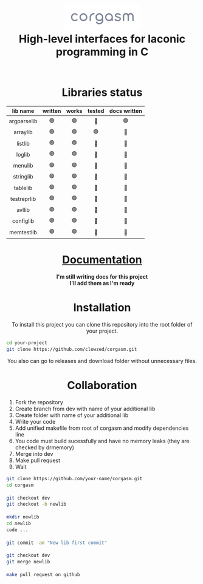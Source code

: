 <h1 align="center">
    <br>
    <a>
        <img src="logo.png" width="200">
    </a>
    <br>
    High-level interfaces for laconic programming in C
    <br>
</h1>

<h1 align="center"> <br>Libraries status<br></h1>

<!---
| lib name    | written | works | tested | docs written |
| ----------- | ------- | ----- | ------ | ------------ |
| argparselib | 🟢    | 🟢  | 🔴   | 🟢         |
| arraylib    | 🟢    | 🟢  | 🟢   | 🔴         |
| listlib     | 🟢    | 🟢  | 🔴   | 🔴         |
| loglib      | 🟢    | 🟢  | 🔴   | 🔴         |
| menulib     | 🟢    | 🟢  | 🔴   | 🔴         |
| stringlib   | 🟢    | 🟢  | 🔴   | 🔴         |
| tablelib    | 🟢    | 🟢  | 🔴   | 🔴         |
| testreprlib | 🟢    | 🟢  | 🔴   | 🔴         |
| avllib      | 🟢    | 🟢  | 🔴   | 🔴         |
| configlib   | 🟢    | 🟢  | 🔴   | 🔴         |
| memtestlib  | 🟢    | 🟢  | 🔴   | 🔴         |

https://www.mobilefish.com/services/markdown/markdown.php
Place converted html table into this div
-->

<div align="center">
    <table align="center">
        <thead align="center">
            <tr>
                <th align="center">lib name</th>
                <th align="center">written</th>
                <th align="center">works</th>
                <th align="center">tested</th>
                <th align="center">docs written</th>
            </tr>
        </thead>
        <tbody>
            <tr>
                <td align="center">argparselib</td>
                <td align="center">🟢</td>
                <td align="center">🟢</td>
                <td align="center">🔴</td>
                <td align="center">🟢</td>
            </tr>
            <tr>
                <td align="center">arraylib</td>
                <td align="center">🟢</td>
                <td align="center">🟢</td>
                <td align="center">🟢</td>
                <td align="center">🔴</td>
            </tr>
            <tr>
                <td align="center">listlib</td>
                <td align="center">🟢</td>
                <td align="center">🟢</td>
                <td align="center">🔴</td>
                <td align="center">🔴</td>
            </tr>
            <tr>
                <td align="center">loglib</td>
                <td align="center">🟢</td>
                <td align="center">🟢</td>
                <td align="center">🔴</td>
                <td align="center">🔴</td>
            </tr>
            <tr>
                <td align="center">menulib</td>
                <td align="center">🟢</td>
                <td align="center">🟢</td>
                <td align="center">🔴</td>
                <td align="center">🔴</td>
            </tr>
            <tr>
                <td align="center">stringlib</td>
                <td align="center">🟢</td>
                <td align="center">🟢</td>
                <td align="center">🔴</td>
                <td align="center">🔴</td>
            </tr>
            <tr>
                <td align="center">tablelib</td>
                <td align="center">🟢</td>
                <td align="center">🟢</td>
                <td align="center">🔴</td>
                <td align="center">🔴</td>
            </tr>
            <tr>
                <td align="center">testreprlib</td>
                <td align="center">🟢</td>
                <td align="center">🟢</td>
                <td align="center">🔴</td>
                <td align="center">🔴</td>
            </tr>
            <tr>
                <td align="center">avllib</td>
                <td align="center">🟢</td>
                <td align="center">🟢</td>
                <td align="center">🔴</td>
                <td align="center">🔴</td>
            </tr>
            <tr>
                <td align="center">configlib</td>
                <td align="center">🟢</td>
                <td align="center">🟢</td>
                <td align="center">🔴</td>
                <td align="center">🔴</td>
            </tr>
            <tr>
                <td align="center">memtestlib</td>
                <td align="center">🟢</td>
                <td align="center">🟢</td>
                <td align="center">🔴</td>
                <td align="center">🔴</td>
            </tr>
        </tbody>
    </table>
</div>

<h1 align="center">
    <a href = "http://docorgasm.surge.sh/index">Documentation</a>
</h1>
<h4 align="center">
I'm still writing docs for this project <br>
    I'll add them as I'm ready
</h4>

<h1 align="center">
    Installation
</h1>

<p align="center">
    To install this project you can clone this repository into the root folder of your project.
</p>

```bash
cd your-project
git clone https://github.com/clowzed/corgasm.git
```
<p align="center">
    You also can go to releases and download folder without unnecessary files.
</p>

<h1 align="center">
    Collaboration
</h1>
<ol>
    <li> Fork the repository
    <li> Create branch from dev with name of your additional lib
    <li>Create folder with name of your additional lib
    <li> Write your code
    <li>Add unified makefile from root of corgasm and modify dependencies line
    <li>You code must build sucessfully and have no memory leaks (they are checked by drmemory)
    <li>Merge into dev
    <li>Make pull request
    <li> Wait
</ol>

```bash
git clone https://github.com/your-name/corgasm.git
cd corgasm

git checkout dev
git checkout -b newlib

mkdir newlib
cd newlib
code ...

git commit -am "New lib first commit"

git checkout dev
git merge newlib

make pull request on github
```